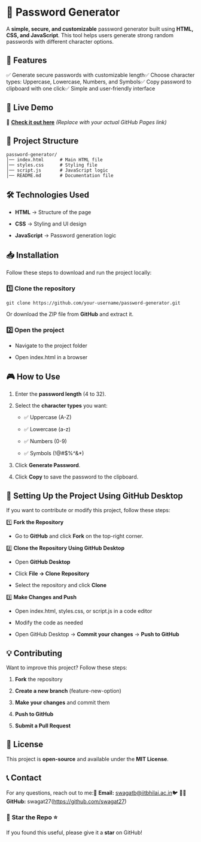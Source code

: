 🔐 Password Generator
=====================

A **simple, secure, and customizable** password generator built using **HTML, CSS, and JavaScript**. This tool helps users generate strong random passwords with different character options.



📌 Features
-----------

✅ Generate secure passwords with customizable length✅ Choose character types: Uppercase, Lowercase, Numbers, and Symbols✅ Copy password to clipboard with one click✅ Simple and user-friendly interface

🚀 Live Demo
------------

🔗 [**Check it out here**](https://your-username.github.io/password-generator/) _(Replace with your actual GitHub Pages link)_

## 📂 Project Structure  
```plaintext
password-generator/
│── index.html      # Main HTML file
│── styles.css      # Styling file
│── script.js       # JavaScript logic
│── README.md       # Documentation file
```
🛠️ Technologies Used
---------------------

*   **HTML** → Structure of the page
    
*   **CSS** → Styling and UI design
    
*   **JavaScript** → Password generation logic
    

📥 Installation
---------------

Follow these steps to download and run the project locally:

### 1️⃣ **Clone the repository**

``` 
git clone https://github.com/your-username/password-generator.git
```

Or download the ZIP file from **GitHub** and extract it.

### 2️⃣ **Open the project**

*   Navigate to the project folder
    
*   Open index.html in a browser
    

🎮 How to Use
-------------

1.  Enter the **password length** (4 to 32).
    
2.  Select the **character types** you want:
    
    *   ✅ Uppercase (A-Z)
        
    *   ✅ Lowercase (a-z)
        
    *   ✅ Numbers (0-9)
        
    *   ✅ Symbols (!@#$%^&\*)
        
3.  Click **Generate Password**.
    
4.  Click **Copy** to save the password to the clipboard.
    

🔧 Setting Up the Project Using GitHub Desktop
----------------------------------------------

If you want to contribute or modify this project, follow these steps:

1️⃣ **Fork the Repository**

*   Go to **GitHub** and click **Fork** on the top-right corner.
    

2️⃣ **Clone the Repository Using GitHub Desktop**

*   Open **GitHub Desktop**
    
*   Click **File → Clone Repository**
    
*   Select the repository and click **Clone**
    

3️⃣ **Make Changes and Push**

*   Open index.html, styles.css, or script.js in a code editor
    
*   Modify the code as needed
    
*   Open GitHub Desktop → **Commit your changes** → **Push to GitHub**
    

💡 Contributing
---------------

Want to improve this project? Follow these steps:

1.  **Fork** the repository
    
2.  **Create a new branch** (feature-new-option)
    
3.  **Make your changes** and commit them
    
4.  **Push to GitHub**
    
5.  **Submit a Pull Request**
    

📜 License
----------

This project is **open-source** and available under the **MIT License**.

📞 Contact
----------

For any questions, reach out to me:📧 **Email:** swagatb@iitbhilai.ac.in🐦 👨‍💻 **GitHub:** swagat27(https://github.com/swagat27)

### 📢 **Star the Repo ⭐**

If you found this useful, please give it a **star** on GitHub!


